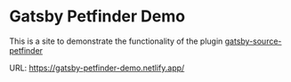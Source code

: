 # Gatsby Petfinder Demo

This is a site to demonstrate the functionality of the plugin [gatsby-source-petfinder](https://github.com/erinoerin/gatsby-source-petfinder)

URL: https://gatsby-petfinder-demo.netlify.app/
